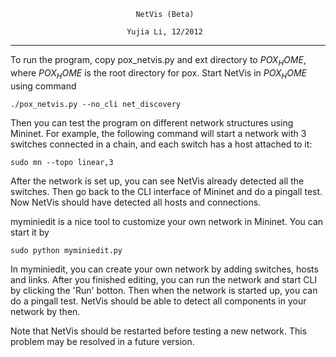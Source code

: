                                NetVis (Beta)

                              Yujia Li, 12/2012

------------------------------------------------------------------------------

To run the program, copy pox_netvis.py and ext directory to $POX_HOME$,
where $POX_HOME$ is the root directory for pox.  Start NetVis in $POX_HOME$
using command

    ./pox_netvis.py --no_cli net_discovery

Then you can test the program on different network structures using Mininet.
For example, the following command will start a network with 3 switches
connected in a chain, and each switch has a host attached to it:

    sudo mn --topo linear,3

After the network is set up, you can see NetVis already detected all the
switches.  Then go back to the CLI interface of Mininet and do a pingall test.
Now NetVis should have detected all hosts and connections.

myminiedit is a nice tool to customize your own network in Mininet. You can
start it by
    
    sudo python myminiedit.py

In myminiedit, you can create your own network by adding switches, hosts and
links.  After you finished editing, you can run the network and start CLI by
clicking the 'Run' botton.  Then when the network is started up, you can do a
pingall test. NetVis should be able to detect all components in your network
by then.

Note that NetVis should be restarted before testing a new network. This
problem may be resolved in a future version.



